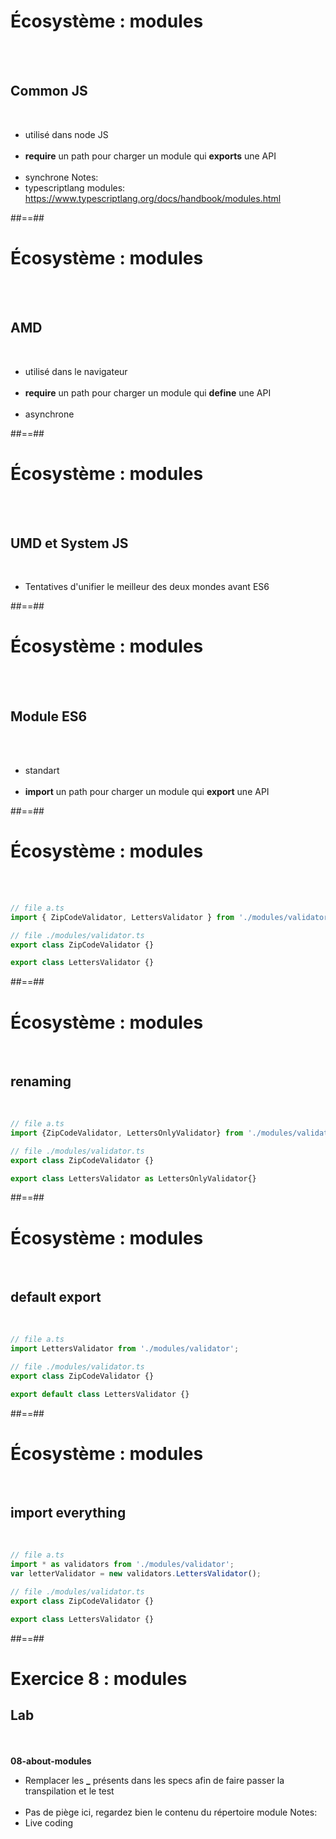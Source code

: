 <!-- .slide -->

# Écosystème : modules

<br><br>

## Common JS

<br>

- utilisé dans node JS <br><br>
- <b>require</b> un path pour charger un module qui <b>exports</b> une API<br><br>
- synchrone
  Notes:
- typescriptlang modules: https://www.typescriptlang.org/docs/handbook/modules.html

##==##

<!-- .slide -->

# Écosystème : modules

<br><br>

## AMD

<br>

- utilisé dans le navigateur<br><br>
- <b>require</b> un path pour charger un module qui <b>define</b> une API <br><br>
- asynchrone

##==##

<!-- .slide -->

# Écosystème : modules

<br><br>

## UMD et System JS

<br>

- Tentatives d'unifier le meilleur des deux mondes avant ES6
  <!-- .element: class="full-center" -->

##==##

<!-- .slide -->

# Écosystème : modules

<br><br>

## Module ES6

<br><br>

- standart <br><br>
- <b>import</b> un path pour charger un module qui <b>export</b> une API

##==##

<!-- .slide: class="with-code inconsolata" -->

# Écosystème : modules

<br><br>

```typescript
// file a.ts
import { ZipCodeValidator, LettersValidator } from './modules/validator';

// file ./modules/validator.ts
export class ZipCodeValidator {}

export class LettersValidator {}
```

<!-- .element: class="big-code" -->

##==##

<!-- .slide: class="with-code inconsolata" -->

# Écosystème : modules

<br>

## renaming

<br>

```typescript
// file a.ts
import {ZipCodeValidator, LettersOnlyValidator} from './modules/validator';

// file ./modules/validator.ts
export class ZipCodeValidator {}

export class LettersValidator as LettersOnlyValidator{}
```

<!-- .element: class="big-code" -->

##==##

<!-- .slide: class="with-code inconsolata" -->

# Écosystème : modules

<br>

## default export

<br>

```typescript
// file a.ts
import LettersValidator from './modules/validator';

// file ./modules/validator.ts
export class ZipCodeValidator {}

export default class LettersValidator {}
```

<!-- .element: class="big-code" -->

##==##

<!-- .slide: class="with-code inconsolata" -->

# Écosystème : modules

<br>

## import everything

<br>

```typescript
// file a.ts
import * as validators from './modules/validator';
var letterValidator = new validators.LettersValidator();

// file ./modules/validator.ts
export class ZipCodeValidator {}

export class LettersValidator {}
```

<!-- .element: class="big-code" -->

##==##

<!-- .slide: class="exercice" -->

# Exercice 8 : modules

## Lab

<br><br>
<span class="center"><b>08-about-modules</b></span>
<br>

- Remplacer les <b>\_</b> présents dans les specs afin de faire passer la transpilation et le test<br><br>
- Pas de piège ici, regardez bien le contenu du répertoire module
  Notes:
- Live coding
